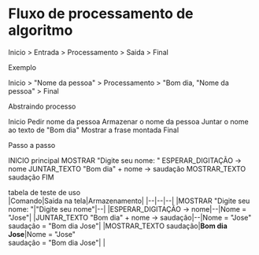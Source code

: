 # Fluxo de processamento de algoritmo

Inicio > Entrada > Processamento > Saida > Final

Exemplo

Inicio > "Nome da pessoa" > Processamento > "Bom dia, "Nome da pessoa" > Final

Abstraindo processo

Inicio
    Pedir nome da pessoa
        Armazenar o nome da pessoa
            Juntar o nome ao texto de "Bom dia"
                Mostrar a frase montada
                    Final

Passo a passo

INICIO principal 
    MOSTRAR "Digite seu nome: "
    ESPERAR_DIGITAÇÃO -> nome
    JUNTAR_TEXTO "Bom dia" + nome -> saudação
    MOSTRAR_TEXTO saudação
FIM

tabela de teste de uso  
|Comando|Saida na tela|Armazenamento|
|--|--|--|
|MOSTRAR "Digite seu nome: "|"Digite seu nome"|--|
|ESPERAR_DIGITAÇÃO -> nome|--|Nome = "Jose"|
|JUNTAR_TEXTO "Bom dia" + nome -> saudação|--|Nome = "Jose"<br>saudação = "Bom dia Jose"|
|MOSTRAR_TEXTO saudação|**Bom dia Jose**|Nome = "Jose"<br>saudação = "Bom dia Jose"|
|

